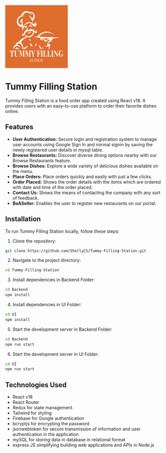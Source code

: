 <img src="UI/src/assets/logo-png.png" alt="Tummy Filling Station Logo" width="200" height="200">



# Tummy Filling Station

Tummy Filling Station is a food order app created using React v18. It provides users with an easy-to-use platform to order their favorite dishes online.

## Features

- **User Authentication:** Secure login and registration system to manage user accounts using Google Sign In and normal signin by saving the newly registered user details in mysql table.
- **Browse Restaurants:** Discover diverse dining options nearby with our Browse Restaurants feature.
- **Browse Dishes:** Explore a wide variety of delicious dishes available on the menu.
- **Place Orders:** Place orders quickly and easily with just a few clicks.
- **Order Placed:** Shows the order details with the items which are ordered with date and time of the order placed.
- **Contact Us:** Shows the means of contacting the company with any sort of feedback.
- **BeASeller:** Enables the user to register new restaurants on our portal.

## Installation

To run Tummy Filling Station locally, follow these steps:

1. Clone the repository:

```bash
git clone https://github.com/ShellyCS/Tummy-Filling-Station.git

```

2. Navigate to the project directory:

```bash
cd Tummy-Filling-Station

```

3. Install dependencies in Backend Folder:

```bash
cd Backend
npm install

```

4. Install dependencies in UI Folder:

```bash
cd UI
npm install

```

5. Start the development server in Backend Folder:

```bash
cd Backend
npm run start

```

6. Start the development server in UI Folder:

```bash
cd UI
npm run start

```

## Technologies Used

- React v18
- React Router
- Redux for state management
- Tailwind for styling
- Firebase for Google authentication
- bcryptjs for encrypting the password
- jsonwebtoken for secure transmission of information and user authentication in the application
- mySQL for storing data in database in relational format
- express JS simplifying building web applications and APIs in Node.js






